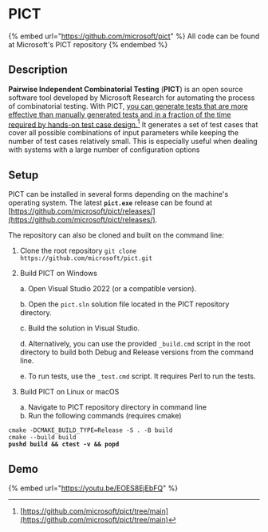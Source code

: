 # PICT

{% embed url="https://github.com/microsoft/pict" %}
All code can be found at Microsoft's PICT repository
{% endembed %}

## Description

**Pairwise Independent Combinatorial Testing** (**PICT**) is an open source software tool developed by Microsoft Research for automating the process of combinatorial testing. With PICT, [you can generate tests that are more effective than manually generated tests and in a fraction of the time required by hands-on test case design.](#user-content-fn-1)[^1] It generates a set of test cases that cover all possible combinations of input parameters while keeping the number of test cases relatively small. This is especially useful when dealing with systems with a large number of configuration options

## Setup

PICT can be installed in several forms depending on the machine's operating system. The latest **`pict.exe`** release can be found at [https://github.com/microsoft/pict/releases/](https://github.com/microsoft/pict/releases/).



The repository can also be cloned and built on the command line:

1. Clone the root repository `git clone https://github.com/microsoft/pict.git`
2.  Build PICT on Windows

    a. Open Visual Studio 2022 (or a compatible version).

    b. Open the `pict.sln` solution file located in the PICT repository directory.

    c. Build the solution in Visual Studio.

    d. Alternatively, you can use the provided `_build.cmd` script in the root directory to build both Debug and Release versions from the command line.

    e. To run tests, use the `_test.cmd` script. It requires Perl to run the tests.
3.  Build PICT on Linux or macOS

    a. Navigate to PICT repository directory in command line\
    b. Run the following commands (requires cmake)

<pre class="language-bash" data-full-width="false"><code class="lang-bash">cmake -DCMAKE_BUILD_TYPE=Release -S . -B build
cmake --build build
<strong>pushd build &#x26;&#x26; ctest -v &#x26;&#x26; popd
</strong></code></pre>

## Demo

{% embed url="https://youtu.be/EOES8EjEbFQ" %}

[^1]: [https://github.com/microsoft/pict/tree/main](https://github.com/microsoft/pict/tree/main)
